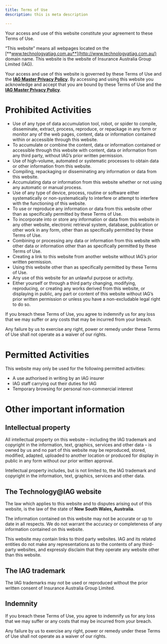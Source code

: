 ```yaml
---
title: Terms of Use
description: this is meta description

---
```

Your access and use of this website constitute your agreement to these Terms of Use.

“This website” means all webpages located on the [**www.technologyatiag.com.au**](http://www.technologyatiag.com.au/) domain name. This website is the website of Insurance Australia Group Limited (IAG).

Your access and use of this website is governed by these Terms of Use and the [**IAG Master Privacy Policy**](https://www.iag.com.au/sites/default/files/Documents/Privacy%20and%20security/Group_Privacy_Policy_v1.3_191121.pdf). By accessing and using this website you acknowledge and accept that you are bound by these Terms of Use and the [**IAG Master Privacy Policy**](https://www.iag.com.au/sites/default/files/Documents/Privacy%20and%20security/Group_Privacy_Policy_v1.3_191121.pdf).

# Prohibited Activities

* Use of any type of data accumulation tool, robot, or spider to compile, disseminate, extract, process, reproduce, or repackage in any form or monitor any of the web pages, content, data or information contained within or accessible through this website.
* To accumulate or combine the content, data or information contained or accessible through this website with content, data or information from any third party, without IAG’s prior written permission.
* Use of high-volume, automated or systematic processes to obtain data or other information from this website.
* Compiling, repackaging or disseminating any information or data from this website.
* Accumulating data or information from this website whether or not using any automatic or manual process.
* Use of any type of device, process, routine or software either systematically or non-systematically to interfere or attempt to interfere with the functioning of this website.
* To use or reproduce any information or data from this website other than as specifically permitted by these Terms of Use.
* To incorporate into or store any information or data from this website in any other website, electronic retrieval system, database, publication or other work in any form, other than as specifically permitted by these Terms of Use.
* Combining or processing any data or information from this website with other data or information other than as specifically permitted by these Terms of Use.
* Creating a link to this website from another website without IAG’s prior written permission.
* Using this website other than as specifically permitted by these Terms of Use.
* Any use of this website for an unlawful purpose or activity.
* Either yourself or through a third party changing, modifying, reproducing, or creating any works derived from this website, or displaying in public, any part or content of this website without IAG’s prior written permission or unless you have a non-excludable legal right to do so.

If you breach these Terms of Use, you agree to indemnify us for any loss that we may suffer or any costs that may be incurred from your breach.

Any failure by us to exercise any right, power or remedy under these Terms of Use shall not operate as a waiver of our rights.

# Permitted Activities

This website may only be used for the following permitted activities:

* A use authorised in writing by an IAG insurer
* IAG staff carrying out their duties for IAG
* Temporary browsing for personal non-commercial interest

# Other important information

## Intellectual property

All intellectual property on this website – including the IAG trademark and copyright in the information, text, graphics, services and other data – is owned by us and no part of this website may be reproduced, stored, modified, adapted, uploaded to another location or produced for display in public in any form without our prior written approval.

Intellectual property includes, but is not limited to, the IAG trademark and copyright in the information, text, graphics, services and other data.

## The Technology@IAG website

The law which applies to this website and to disputes arising out of this website, is the law of the state of **New South Wales, Australia**.

The information contained on this website may not be accurate or up to date in all respects. We do not warrant the accuracy or completeness of any information contained on this website.

This website may contain links to third party websites. IAG and its related entities do not make any representations as to the contents of any third-party websites, and expressly disclaim that they operate any website other than this website.

## The IAG trademark

The IAG trademarks may not be used or reproduced without the prior written consent of Insurance Australia Group Limited.

## Indemnity

If you breach these Terms of Use, you agree to indemnify us for any loss that we may suffer or any costs that may be incurred from your breach.

Any failure by us to exercise any right, power or remedy under these Terms of Use shall not operate as a waiver of our rights.